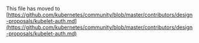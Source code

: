 This file has moved to [https://github.com/kubernetes/community/blob/master/contributors/design-proposals/kubelet-auth.md](https://github.com/kubernetes/community/blob/master/contributors/design-proposals/kubelet-auth.md)
